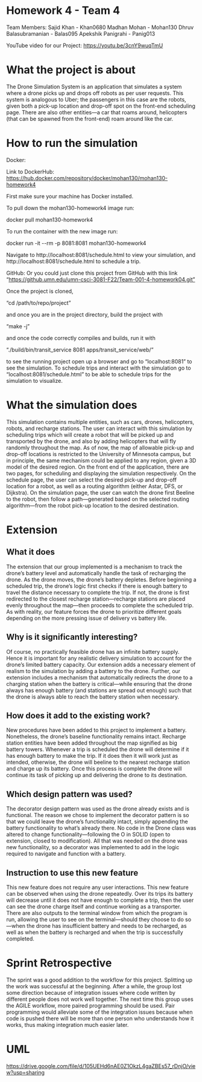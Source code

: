 # Homework 4 - Team 4

Team Members:
Sajid Khan - Khan0680
Madhan Mohan - Mohan130
Dhruv Balasubramanian - Balas095
Apekshik Panigrahi - Panig013

YouTube video for our Project: 
https://youtu.be/3cnY9wuqTmU 


# What the project is about
The Drone Simulation System is an application that simulates a system where a drone picks up and drops off robots as per user requests. This system is analogous to Uber; the passengers in this case are the robots, given both a pick-up location and drop-off spot on the front-end scheduling page. There are also other entities—a car that roams around, helicopters (that can be spawned from the front-end) roam around like the car. 

# How to run the simulation
Docker:

Link to DockerHub: https://hub.docker.com/repository/docker/mohan130/mohan130-homework4

First make sure your machine has Docker installed.

To pull down the mohan130-homework4 image run:

docker pull mohan130-homework4

To run the container with the new image run:

docker run -it --rm -p 8081:8081 mohan130-homework4

Navigate to http://localhost:8081/schedule.html to view your simulation, and http://localhost:8081/schedule.html to schedule a trip.

GitHub:
Or you could just clone this project from GitHub with this link 
“https://github.umn.edu/umn-csci-3081-F22/Team-001-4-homework04.git”

Once the project is cloned, 

“cd /path/to/repo/project”

and once you are in the project directory, build the project with

“make -j”

and once the code correctly compiles and builds, run it with

“./build/bin/transit_service 8081 apps/transit_service/web/”

to see the running project open up a browser and go to “localhost:8081” to see the simulation. To schedule trips and interact with the simulation go to “localhost:8081/schedule.html” to be able to schedule trips for the simulation to visualize.

# What the simulation does
This simulation contains multiple entities, such as cars, drones, helicopters, robots, and recharge stations. The user can interact with this simulation by scheduling trips which will create a robot that will be picked up and transported by the drone, and also by adding helicopters that will fly randomly throughout the map.
As of now, the map of allowable pick-up and drop-off locations is restricted to the University of Minnesota campus, but in principle, the same mechanism could be applied to any region, given a 3D model of the desired region. 
On the front end of the application, there are two pages, for scheduling and displaying the simulation respectively. On the schedule page, the user can select the desired pick-up and drop-off location for a robot, as well as a routing algorithm (either Astar, DFS, or Dijkstra). On the simulation page, the user can watch the drone first Beeline to the robot, then follow a path—generated based on the selected routing algorithm—from the robot pick-up location to the desired destination.

# Extension
## What it does
The extension that our group implemented is a mechanism to track the drone’s battery level and automatically handle the task of recharging the drone. As the drone moves, the drone’s battery depletes. Before beginning a scheduled trip, the drone’s logic first checks if there is enough battery to travel the distance necessary to complete the trip. If not, the drone is first redirected to the closest recharge station—recharge stations are placed evenly throughout the map—then proceeds to complete the scheduled trip. As with reality, our feature forces the drone to prioritize different goals depending on the more pressing issue of delivery vs battery life.

## Why is it significantly interesting?
Of course, no practically feasible drone has an infinite battery supply. Hence it is important for any realistic delivery simulation to account for the drone’s limited battery capacity. Our extension adds a necessary element of realism to the simulation by adding a battery to the drone. Further, our extension includes a mechanism that automatically redirects the drone to a charging station when the battery is critical—while ensuring that the drone always has enough battery (and stations are spread out enough) such that the drone is always able to reach the battery station when necessary.

## How does it add to the existing work?
New procedures have been added to this project to implement a battery. Nonetheless, the drone’s baseline functionality remains intact. Recharge station entities have been added throughout the map signified as big battery towers. Whenever a trip is scheduled the drone will determine if it has enough battery to make the trip. If it does then it will work just as intended, otherwise, the drone will beeline to the nearest recharge station and charge up its battery. Once this process is complete the drone will continue its task of picking up and delivering the drone to its destination.

## Which design pattern was used?
The decorator design pattern was used as the drone already exists and is functional. The reason we chose to implement the decorator pattern is so that we could leave the drone’s functionality intact, simply appending the battery functionality to what’s already there. No code in the Drone class was altered to change functionality—following the O in SOLID (open to extension, closed to modification). All that was needed on the drone was new functionality, so a decorator was implemented to add in the logic required to navigate and function with a battery.

## Instruction to use this new feature
This new feature does not require any user interactions. This new feature can be observed when using the drone repeatedly. Over its trips its battery will decrease until it does not have enough to complete a trip, then the user can see the drone charge itself and continue working as a transporter. There are also outputs to the terminal window from which the program is run, allowing the user to see on the terminal—should they choose to do so—when the drone has insufficient battery and needs to be recharged, as well as when the battery is recharged and when the trip is successfully completed.

# Sprint Retrospective
The sprint was a good addition to the workflow for this project. Splitting up the work was successful at the beginning. After a while, the group lost some direction because of integration issues where code written by different people does not work well together. The next time this group uses the AGILE workflow, more paired programming should be used. Pair programming would alleviate some of the integration issues because when code is pushed there will be more than one person who understands how it works, thus making integration much easier later.

# UML
https://drive.google.com/file/d/105UEHd6nAE0Z1OkzL4gaZBEs57_rDnjO/view?usp=sharing
